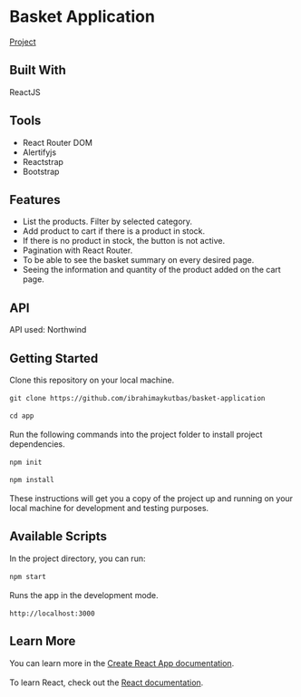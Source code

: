 # Basket Application
[Project](https://northwind-app-db0c4.web.app/)
## Built With
ReactJS
## Tools
- React Router DOM
- Alertifyjs
- Reactstrap
- Bootstrap
## Features
- List the products. Filter by selected category.
- Add product to cart if there is a product in stock.
- If there is no product in stock, the button is not active.
- Pagination with React Router.
- To be able to see the basket summary on every desired page.
- Seeing the information and quantity of the product added on the cart page.
## API
API used: Northwind
## Getting Started
Clone this repository on your local machine.<br/><br/>
`git clone https://github.com/ibrahimaykutbas/basket-application`<br/><br/>
`cd app`<br/><br/>
Run the following commands into the project folder to install project dependencies.<br/><br/>
`npm init`<br/><br/>
`npm install`<br/><br/>
These instructions will get you a copy of the project up and running on your local machine for development and testing purposes.
## Available Scripts
In the project directory, you can run: <br/><br/>
`npm start`<br/><br/>
Runs the app in the development mode.<br/><br/>
`http://localhost:3000`
## Learn More
You can learn more in the [Create React App documentation](https://create-react-app.dev/docs/getting-started/).<br/><br/>
To learn React, check out the [React documentation](https://reactjs.org/).
